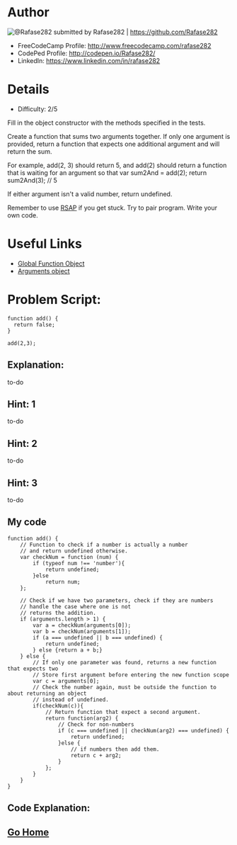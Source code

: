 # Author

![@Rafase282](https://avatars0.githubusercontent.com/Rafase282?&s=128) submitted by Rafase282 | https://github.com/Rafase282

* FreeCodeCamp Profile: http://www.freecodecamp.com/rafase282
* CodePed Profile: http://codepen.io/Rafase282/
* LinkedIn: https://www.linkedin.com/in/rafase282

# Details

* Difficulty: 2/5

Fill in the object constructor with the methods specified in the tests.

Create a function that sums two arguments together. If only one argument is provided, return a
function that expects one additional argument and will return the sum.

For example, add(2, 3) should return 5, and add(2) should return a function that is waiting for an
argument so that var sum2And = add(2); return sum2And(3); // 5

If either argument isn't a valid number, return undefined.

Remember to use [RSAP](http://www.freecodecamp.com/field-guide/how-do-i-get-help-when-I-get-stuck) if you get stuck. Try to pair program. Write your own code.

# Useful Links

* [Global Function Object](https://developer.mozilla.org/en-US/docs/Web/JavaScript/Reference/Global_Objects/Function)
* [Arguments object](https://developer.mozilla.org/en-US/docs/Web/JavaScript/Reference/Functions/arguments)

# Problem Script:

```
function add() {
  return false;
}

add(2,3);
```
## Explanation:
to-do

## Hint: 1
to-do

## Hint: 2
to-do

## Hint: 3
to-do

## My code

```
function add() {
    // Function to check if a number is actually a number
    // and return undefined otherwise.
    var checkNum = function (num) {
        if (typeof num !== 'number'){
            return undefined;
        }else
            return num;
    };

    // Check if we have two parameters, check if they are numbers
    // handle the case where one is not
    // returns the addition.
    if (arguments.length > 1) {
        var a = checkNum(arguments[0]);
        var b = checkNum(arguments[1]);
        if (a === undefined || b === undefined) {
            return undefined;
        } else {return a + b;}
    } else {
        // If only one parameter was found, returns a new function that expects two
        // Store first argument before entering the new function scope
        var c = arguments[0];
        // Check the number again, must be outside the function to about returning an object
        // instead of undefined.
        if(checkNum(c)){
            // Return function that expect a second argument.
            return function(arg2) {
                // Check for non-numbers
                if (c === undefined || checkNum(arg2) === undefined) {
                    return undefined;
                }else {
                    // if numbers then add them.
                    return c + arg2;
                }
            };
        }
    }
}
```
## Code Explanation:


## [Go Home](https://github.com/Rafase282/My-FreeCodeCamp-Code/wiki)